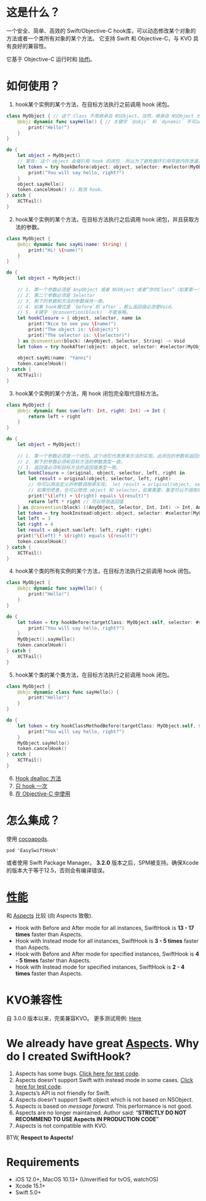 # 这是什么？

一个安全、简单、高效的 Swift/Objective-C hook库，可以动态修改某个对象的方法或者一个类所有对象的某个方法。 它支持 Swift 和 Objective-C，与 KVO 具有良好的兼容性。

它基于 Objective-C 运行时和 [libffi](https://github.com/libffi/libffi)。

# 如何使用？

1. hook某个实例的某个方法，在目标方法执行之前调用 hook 闭包。

```swift
class MyObject { // 这个 Class 不用继承自 NSObject。当然，继承自 NSObject 也没问题。
    @objc dynamic func sayHello() { // 关键字 `@objc` 和 `dynamic` 不可以省略。
        print("Hello!")
    }
}

do {
    let object = MyObject()
    // 警告: 这个 object 会强引用 hook 的闭包. 所以为了避免循环引用导致内存泄漏，请确保 hook closure 不会强引用 object。 如果你想要在 hook closure 里访问object，请参考教程的第二步。
    let token = try hookBefore(object: object, selector: #selector(MyObject.sayHello)) {
        print("You will say hello, right?")
    }
    object.sayHello()
    token.cancelHook() // 取消 hook。
} catch {
    XCTFail()
}
```

2. hook某个实例的某个方法，在目标方法执行之后调用 hook 闭包，并且获取方法的参数。


```swift
class MyObject {
    @objc dynamic func sayHi(name: String) {
        print("Hi! \(name)")
    }
}

do {
    let object = MyObject()
    
    // 1. 第一个参数必须是 AnyObject 或者 NSObject 或者“你的Class”（如果第一个参数是“你的Class”，那么“你的Class”必须继承自 NSObject。否则会有编译错误 "XXX is not representable in Objective-C, so it cannot be used with '@convention(block)'"）
    // 2. 第二个参数必须是 Selector
    // 3. 剩下的参数和方法的参数保持一致。
    // 4. 如果 hook模式是 `before`和`after`，那么返回值必须是Void。
    // 5. 关键字 `@convention(block)` 不能省略。
    let hookClosure = { object, selector, name in
        print("Nice to see you \(name)")
        print("The object is: \(object)")
        print("The selector is: \(selector)")
    } as @convention(block) (AnyObject, Selector, String) -> Void
    let token = try hookAfter(object: object, selector: #selector(MyObject.sayHi), closure: hookClosure)
    
    object.sayHi(name: "Yanni")
    token.cancelHook()
} catch {
    XCTFail()
}
```

3. hook某个实例的某个方法，用 hook 闭包完全取代目标方法。

```swift
class MyObject {
    @objc dynamic func sum(left: Int, right: Int) -> Int {
        return left + right
    }
}

do {
    let object = MyObject()
    
    // 1. 第一个参数必须是一个闭包。这个闭包代表原来方法的实现。此闭包的参数和返回值必须和目标方法一致。
    // 2. 剩下的参数必须和目标方法的参数类型一致。
    // 3. 返回值必须和目标方法的返回值类型一致。
    let hookClosure = {original, object, selector, left, right in
        let result = original(object, selector, left, right)
        // 你可以用自定义的参数调用原实现。 let result = original(object, selector, 12, 27).
        // 如果你愿意，也可以修改 object 和 selector。如果需要，甚至可以不调用原实现。
        print("\(left) + \(right) equals \(result)")
        return left * right // 可以修改返回值
    } as @convention(block) ((AnyObject, Selector, Int, Int) -> Int, AnyObject, Selector, Int, Int) -> Int
    let token = try hookInstead(object: object, selector: #selector(MyObject.sum(left:right:)), closure: hookClosure)
    let left = 3
    let right = 4
    let result = object.sum(left: left, right: right)
    print("\(left) * \(right) equals \(result)")
    token.cancelHook()
} catch {
    XCTFail()
}
```

4. hook某个类的所有实例的某个方法，在目标方法执行之前调用 hook 闭包。


```swift
class MyObject {
    @objc dynamic func sayHello() {
        print("Hello!")
    }
}

do {
    let token = try hookBefore(targetClass: MyObject.self, selector: #selector(MyObject.sayHello)) {
        print("You will say hello, right?")
    }
    MyObject().sayHello()
    token.cancelHook()
} catch {
    XCTFail()
}
```

5. hook某个类的某个类方法，在目标方法执行之前调用 hook 闭包。

```swift
class MyObject {
    @objc dynamic class func sayHello() {
        print("Hello!")
    }
}

do {
    let token = try hookClassMethodBefore(targetClass: MyObject.self, selector: #selector(MyObject.sayHello)) {
        print("You will say hello, right?")
    }
    MyObject.sayHello()
    token.cancelHook()
} catch {
    XCTFail()
}
```

6. [Hook dealloc 方法](../SwiftHookTests/SwiftAPITests/HookAllInstancesTests.swift#L252)
7. [只 hook 一次](../SwiftHookTests/SwiftAPITests/HookOnceTests.swift)
8. [在 Objective-C 中使用](../SwiftHookTests/OCAPITests)

# 怎么集成？

使用 [cocoapods](https://cocoapods.org/). 

```
pod 'EasySwiftHook'
```

或者使用 Swift Package Manager。 **3.2.0** 版本之后，SPM被支持。确保Xcode的版本大于等于12.5，否则会有编译错误。

# [性能](../Documents/PERFORMANCE.md)

和 [Aspects](https://github.com/steipete/Aspects) 比较 (向 Aspects 致敬).

* Hook with Before and After mode for all instances, SwiftHook is **13 - 17 times** faster than Aspects.
* Hook with Instead mode for all instances, SwiftHook is **3 - 5 times** faster than Aspects.
* Hook with Before and After mode for specified instances, SwiftHook is **4 - 5 times** faster than Aspects.
* Hook with Instead mode for specified instances, SwiftHook is **2 - 4 times** faster than Aspects.

# KVO兼容性

自 3.0.0 版本以来，完美兼容KVO。
更多测试用例: [Here](../SwiftHookTests/Advanced/CompatibilityTests.swift)

# We already have great [Aspects](https://github.com/steipete/Aspects). Why do I created SwiftHook?

1. Aspects has some bugs. [Click here for test code](../SwiftHookTests/AspectsTests/AspectsErrorTests.m).
2. Aspects doesn’t support Swift with instead mode in some cases. [Click here for test code](../SwiftHookTests/AspectsTests/AspectsSwiftTests.swift).
3. Aspects’s API is not friendly for Swift.
4. Aspects doesn’t support Swift object which is not based on NSObject.
5. Aspects is based on *message forward*. This performance is not good.
6. Aspects are no longer maintained. Author said: “**STRICTLY DO NOT RECOMMEND TO USE Aspects IN PRODUCTION CODE**”
7. Aspects is not compatible with KVO.

BTW, **Respect to Aspects!**

# Requirements

- iOS 12.0+, MacOS 10.13+ (Unverified for tvOS, watchOS)
- Xcode 15.1+
- Swift 5.0+
